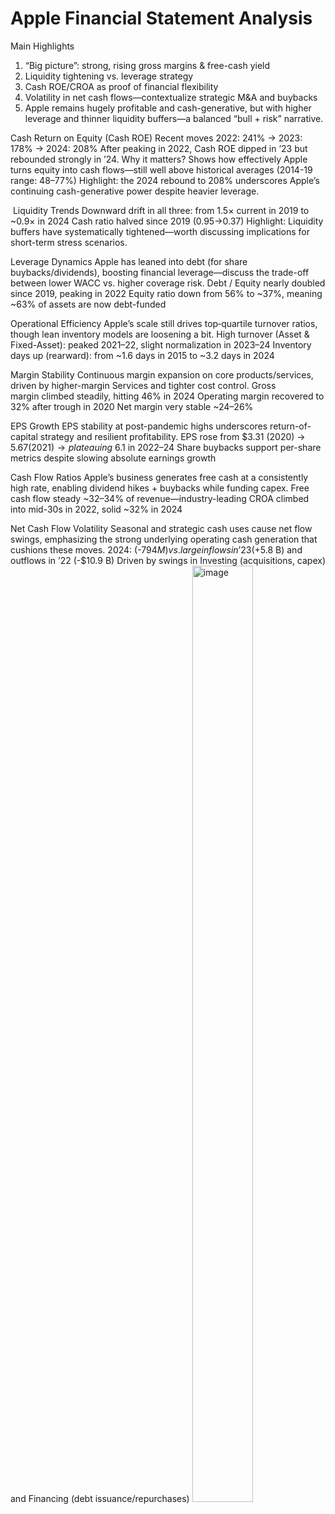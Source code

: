 # Apple Financial Statement Analysis
Main Highlights
1. “Big picture”: strong, rising gross margins & free-cash yield
2. Liquidity tightening vs. leverage strategy
3. Cash ROE/CROA as proof of financial flexibility
4. Volatility in net cash flows—contextualize strategic M&A and buybacks
5.  Apple remains hugely profitable and cash-generative, but with higher leverage and thinner liquidity buffers—a balanced “bull + risk” narrative.


Cash Return on Equity (Cash ROE)
Recent moves
2022: 241% → 2023: 178% → 2024: 208%
After peaking in 2022, Cash ROE dipped in ’23 but rebounded strongly in ’24.
Why it matters?
Shows how effectively Apple turns equity into cash flows—still well above historical averages (2014-19 range: 48–77%)
Highlight: the 2024 rebound to 208% underscores Apple’s continuing cash-generative power despite heavier leverage.

 Liquidity Trends
Downward drift in all three: from 1.5× current in 2019 to ~0.9× in 2024
Cash ratio halved since 2019 (0.95→0.37)
Highlight: Liquidity buffers have systematically tightened—worth discussing implications for short-term stress scenarios.

Leverage Dynamics
 Apple has leaned into debt (for share buybacks/dividends), boosting financial leverage—discuss the trade-off between lower WACC vs. higher coverage risk.
Debt / Equity nearly doubled since 2019, peaking in 2022
Equity ratio down from 56% to ~37%, meaning ~63% of assets are now debt-funded

Operational Efficiency
Apple’s scale still drives top‐quartile turnover ratios, though lean inventory models are loosening a bit.
High turnover (Asset & Fixed-Asset): peaked 2021–22, slight normalization in 2023–24
Inventory days up (rearward): from ~1.6 days in 2015 to ~3.2 days in 2024

Margin Stability
Continuous margin expansion on core products/services, driven by higher-margin Services and tighter cost control.
Gross margin climbed steadily, hitting 46% in 2024
Operating margin recovered to 32% after trough in 2020
Net margin very stable ~24–26%

EPS Growth
EPS stability at post-pandemic highs underscores return-of-capital strategy and resilient profitability.
EPS rose from $3.31 (2020) → $5.67 (2021) → plateauing ~$6.1 in 2022–24
Share buybacks support per-share metrics despite slowing absolute earnings growth

Cash Flow Ratios
Apple’s business generates free cash at a consistently high rate, enabling dividend hikes + buybacks while funding capex.
Free cash flow steady ~32–34% of revenue—industry-leading
CROA climbed into mid-30s in 2022, solid ~32% in 2024

Net Cash Flow Volatility
Seasonal and strategic cash uses cause net flow swings, emphasizing the strong underlying operating cash generation that cushions these moves.
2024: (-$794 M) vs. large inflows in ’23 (+$5.8 B) and outflows in ’22 (-$10.9 B)
Driven by swings in Investing (acquisitions, capex) and Financing (debt issuance/repurchases)
<img width="97" height="1498" alt="image" src="https://github.com/user-attachments/assets/30448f2d-ba70-4ef6-a5f1-0e34d3b48a52" />

